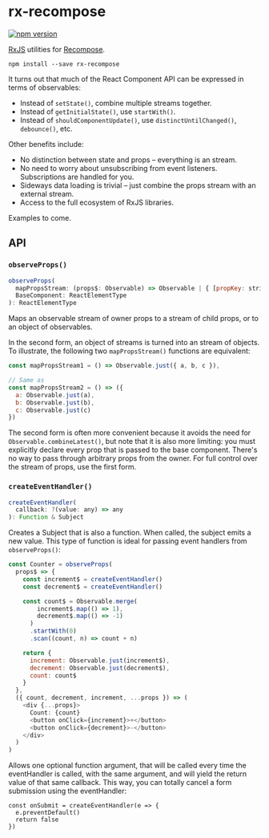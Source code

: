 rx-recompose
============

[![npm version](https://img.shields.io/npm/v/recompose-relay.svg?style=flat-square)](https://www.npmjs.com/package/rx-recompose)

[RxJS](https://github.com/ReactiveX/RxJS) utilities for [Recompose](https://github.com/acdlite/recompose).

```
npm install --save rx-recompose
```

It turns out that much of the React Component API can be expressed in terms of observables:

- Instead of `setState()`, combine multiple streams together.
- Instead of `getInitialState()`, use `startWith()`.
- Instead of `shouldComponentUpdate()`, use `distinctUntilChanged()`, `debounce()`, etc.

Other benefits include:

- No distinction between state and props – everything is an stream.
- No need to worry about unsubscribing from event listeners. Subscriptions are handled for you.
- Sideways data loading is trivial – just combine the props stream with an external stream.
- Access to the full ecosystem of RxJS libraries.

Examples to come.

## API

### `observeProps()`

```js
observeProps(
  mapPropsStream: (props$: Observable) => Observable | { [propKey: string]: Observable },
  BaseComponent: ReactElementType
): ReactElementType
```

Maps an observable stream of owner props to a stream of child props, or to an object of observables.

In the second form, an object of streams is turned into an stream of objects. To illustrate, the following two `mapPropsStream()` functions are equivalent:

```js
const mapPropsStream1 = () => Observable.just({ a, b, c }),

// Same as
const mapPropsStream2 = () => ({
  a: Observable.just(a),
  b: Observable.just(b),
  c: Observable.just(c)
})
```

The second form is often more convenient because it avoids the need for `Observable.combineLatest()`, but note that it is also more limiting: you must explicitly declare every prop that is passed to the base component. There's no way to pass through arbitrary props from the owner. For full control over the stream of props, use the first form.

### `createEventHandler()`

```js
createEventHandler(
  callback: ?(value: any) => any
): Function & Subject
```

Creates a Subject that is also a function. When called, the subject emits a new value. This type of function is ideal for passing event handlers from `observeProps()`:

```js
const Counter = observeProps(
  props$ => {
    const increment$ = createEventHandler()
    const decrement$ = createEventHandler()

    const count$ = Observable.merge(
        increment$.map(() => 1),
        decrement$.map(() => -1)
      )
      .startWith(0)
      .scan((count, n) => count + n)

    return {
      increment: Observable.just(increment$),
      decrement: Observable.just(decrement$),
      count: count$
    }
  },
  ({ count, decrement, increment, ...props }) => (
    <div {...props}>
      Count: {count}
      <button onClick={increment}>+</button>
      <button onClick={decrement}>-</button>
    </div>
  )
)
```

Allows one optional function argument, that will be called every time the eventHandler is called,
with the same argument, and will yield the return value of that same callback. This way, you can
totally cancel a form submission using the eventHandler:

```
const onSubmit = createEventHandler(e => {
  e.preventDefault()
  return false
})
```
